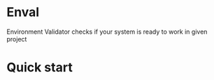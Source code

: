 # Enval

Environment Validator checks if your system is ready to work in given project



# Quick start

